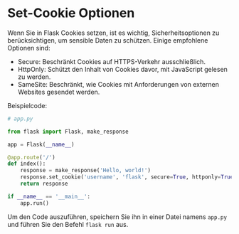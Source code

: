 # Set-Cookie Optionen

Wenn Sie in Flask Cookies setzen, ist es wichtig, Sicherheitsoptionen zu berücksichtigen, um sensible Daten zu schützen. Einige empfohlene Optionen sind:

- Secure: Beschränkt Cookies auf HTTPS-Verkehr ausschließlich.
- HttpOnly: Schützt den Inhalt von Cookies davor, mit JavaScript gelesen zu werden.
- SameSite: Beschränkt, wie Cookies mit Anforderungen von externen Websites gesendet werden.

Beispielcode:

```python
# app.py

from flask import Flask, make_response

app = Flask(__name__)

@app.route('/')
def index():
    response = make_response('Hello, world!')
    response.set_cookie('username', 'flask', secure=True, httponly=True, samesite='Lax')
    return response

if __name__ == '__main__':
    app.run()
```

Um den Code auszuführen, speichern Sie ihn in einer Datei namens `app.py` und führen Sie den Befehl `flask run` aus.
